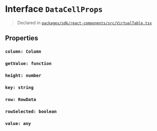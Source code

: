 # Interface `DataCellProps`
> Declared in [`packages/sdk/react-components/src/VirtualTable.tsx`]()


## Properties
### `column: Column`
### `getValue: function`
### `height: number`
### `key: string`
### `row: RowData`
### `rowSelected: boolean`
### `value: any`